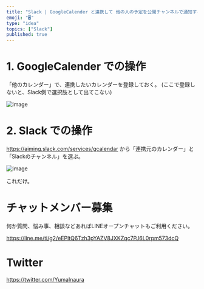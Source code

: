 ```yaml
---
title: "Slack | GoogleCalender と連携して 他の人の予定を公開チャンネルで通知する"
emoji: "🖥"
type: "idea"
topics: ["Slack"]
published: true
---
```


# 1. GoogleCalender での操作

「他のカレンダー」で、連携したいカレンダーを登録しておく。
(ここで登録しないと、Slack側で選択肢として出てこない)

![image](https://qiita-image-store.s3.amazonaws.com/0/89618/bc5407d0-6be6-077d-21af-52fbdf020f51.png)

# 2. Slack での操作

https://aiming.slack.com/services/gcalendar から「連携元のカレンダー」と「Slackのチャンネル」を選ぶ。

![image](https://qiita-image-store.s3.amazonaws.com/0/89618/66f432d7-e9ef-a452-4efc-2b10d60dc839.png)

これだけ。








<!-- Update From Qiita API -->

# チャットメンバー募集


何か質問、悩み事、相談などあればLINEオープンチャットもご利用ください。

https://line.me/ti/g2/eEPltQ6Tzh3pYAZV8JXKZqc7PJ6L0rpm573dcQ





# Twitter


https://twitter.com/YumaInaura


<!-- Update From Qiita API -->


